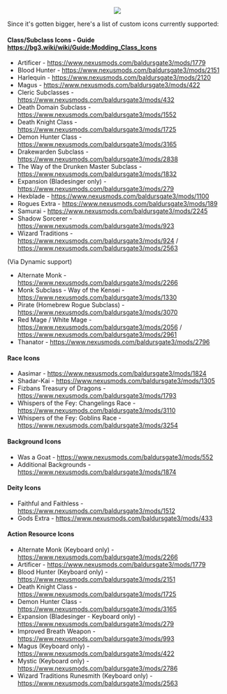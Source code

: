 
<p align="middle">
  <img src="https://i.imgur.com/6Zso95t.png"> 
</p>

Since it's gotten bigger, here's a list of custom icons currently supported:

#### Class/Subclass Icons - Guide https://bg3.wiki/wiki/Guide:Modding_Class_Icons
- Artificer - https://www.nexusmods.com/baldursgate3/mods/1779
- Blood Hunter - https://www.nexusmods.com/baldursgate3/mods/2151
- Harlequin - https://www.nexusmods.com/baldursgate3/mods/2120
- Magus - https://www.nexusmods.com/baldursgate3/mods/422
- Cleric Subclasses - https://www.nexusmods.com/baldursgate3/mods/432
- Death Domain Subclass - https://www.nexusmods.com/baldursgate3/mods/1552
- Death Knight Class - https://www.nexusmods.com/baldursgate3/mods/1725
- Demon Hunter Class - https://www.nexusmods.com/baldursgate3/mods/3165
- Drakewarden Subclass - https://www.nexusmods.com/baldursgate3/mods/2838
- The Way of the Drunken Master Subclass - https://www.nexusmods.com/baldursgate3/mods/1832
- Expansion (Bladesinger only) - https://www.nexusmods.com/baldursgate3/mods/279
- Hexblade - https://www.nexusmods.com/baldursgate3/mods/1100
- Rogues Extra - https://www.nexusmods.com/baldursgate3/mods/189
- Samurai - https://www.nexusmods.com/baldursgate3/mods/2245
- Shadow Sorcerer - https://www.nexusmods.com/baldursgate3/mods/923
- Wizard Traditions - https://www.nexusmods.com/baldursgate3/mods/924 / https://www.nexusmods.com/baldursgate3/mods/2563

(Via Dynamic support)
- Alternate Monk - https://www.nexusmods.com/baldursgate3/mods/2266
- Monk Subclass - Way of the Kensei - https://www.nexusmods.com/baldursgate3/mods/1330
- Pirate (Homebrew Rogue Subclass) - https://www.nexusmods.com/baldursgate3/mods/3070
- Red Mage / White Mage - https://www.nexusmods.com/baldursgate3/mods/2056 / https://www.nexusmods.com/baldursgate3/mods/2961
- Thanator - https://www.nexusmods.com/baldursgate3/mods/2796

#### Race Icons
- Aasimar - https://www.nexusmods.com/baldursgate3/mods/1824
- Shadar-Kai - https://www.nexusmods.com/baldursgate3/mods/1305
- Fizbans Treasury of Dragons - https://www.nexusmods.com/baldursgate3/mods/1793
- Whispers of the Fey: Changelings Race - https://www.nexusmods.com/baldursgate3/mods/3110
- Whispers of the Fey: Goblins Race - https://www.nexusmods.com/baldursgate3/mods/3254

#### Background Icons
- Was a Goat - https://www.nexusmods.com/baldursgate3/mods/552
- Additional Backgrounds - https://www.nexusmods.com/baldursgate3/mods/1874

#### Deity Icons
- Faithful and Faithless - https://www.nexusmods.com/baldursgate3/mods/1512
- Gods Extra - https://www.nexusmods.com/baldursgate3/mods/433

#### Action Resource Icons
- Alternate Monk (Keyboard only) - https://www.nexusmods.com/baldursgate3/mods/2266
- Artificer - https://www.nexusmods.com/baldursgate3/mods/1779
- Blood Hunter (Keyboard only) - https://www.nexusmods.com/baldursgate3/mods/2151
- Death Knight Class - https://www.nexusmods.com/baldursgate3/mods/1725
- Demon Hunter Class - https://www.nexusmods.com/baldursgate3/mods/3165
- Expansion (Bladesinger - Keyboard only) - https://www.nexusmods.com/baldursgate3/mods/279
- Improved Breath Weapon - https://www.nexusmods.com/baldursgate3/mods/993
- Magus (Keyboard only) - https://www.nexusmods.com/baldursgate3/mods/422
- Mystic (Keyboard only) - https://www.nexusmods.com/baldursgate3/mods/2786
- Wizard Traditions Runesmith (Keyboard only) - https://www.nexusmods.com/baldursgate3/mods/2563